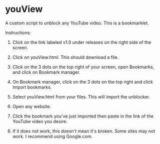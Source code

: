 # youView
A custom script to unblock any YouTube video.
This is a bookmarklet. 

Instructions:

1. Click on the link labeled v1.0 under releases on the right side of the screen.

2. Click on youView.html. This should download a file.

3. Click on the 3 dots on the top right of your screen, open Bookmarks, and click on Bookmark manager.

4. On Bookmark manager, click on the 3 dots on the top right and click Import bookmarks.

5. Select youView.html from your files. This will import the unblocker.

6. Open any website. 

7. Click the bookmark you've just imported then paste in the link of the YouTube video you desire.

8. If it does not work, this doesn't mean it's broken. Some sites may not work. I recommend using Google.com.
